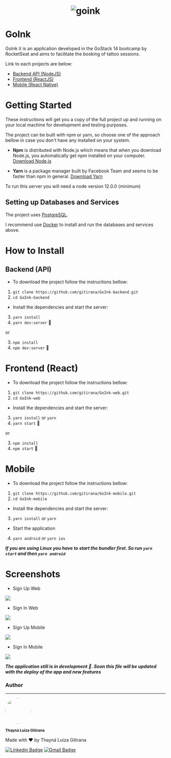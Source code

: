 <h1 align="center">
<img src="https://raw.githubusercontent.com/gitirana/GoInk-web/main/src/assets/logo.svg" alt="goink" />
</h1>

# GoInk
GoInk it is an application developed in the GoStack 14 bootcamp by RocketSeat and aims to facilitate the booking of tattoo sessions.

Link to each projects are below:

* [Backend API (NodeJS)](https://github.com/gitirana/GoInk-backend)
* [Frontend (ReactJS)](https://github.com/gitirana/GoInk-web)
* [Mobile (React Native)](https://github.com/gitirana/GoInk-mobile)

# Getting Started 

These instructions will get you a copy of the full project up and running on your local machine for development and testing purposes.

The project can be built with npm or yarn, so choose one of the approach bellow in case you don't have any installed on your system.

* **Npm** is distributed with Node.js which means that when you download Node.js, you automatically get npm installed on your computer. [Download Node.js](https://nodejs.org/en/download/)

* **Yarn** is a package manager built by Facebook Team and seems to be faster than npm in general.  [Download Yarn](https://yarnpkg.com/en/docs/install)

To run this server you will need a node version 12.0.0 (minimum) 

## Setting up Databases and Services

The project uses [PostgreSQL](https://www.postgresql.org).

I recommend use [Docker](https://www.docker.com) to install and run the databases and services above.

# How to Install

## Backend (API)

* To download the project follow the instructions bellow:


1. `git clone https://github.com/gitirana/GoInk-backend.git`
2. `cd GoInk-backend`


* Install the dependencies and start the server:


3. `yarn install`
4. `yarn dev:server` 🥳

or 

3. `npm install`
4. `npm dev:server` 🥳

# Frontend (React)

* To download the project follow the instructions bellow:


1. `git clone https://github.com/gitirana/GoInk-web.git`
2. `cd GoInk-web`


* Install the dependencies and start the server:


3. `yarn install` or `yarn`
4. `yarn start` 🥳

or 

3. `npm install`
4. `npm start` 🥳

# Mobile

* To download the project follow the instructions bellow:

1. `git clone https://github.com/gitirana/GoInk-mobile.git`
2. `cd GoInk-mobile`


* Install the dependencies and start the server:


3. `yarn install` or `yarn`

* Start the application

4. `yarn android` or `yarn ios`

***If you are using Linux you have to start the bundler first. So run `yarn start` and then `yarn android`***

# Screenshots 

* Sign Up Web 

![](https://raw.githubusercontent.com/gitirana/GoInk/main/screenshots/signUp.png)

* Sign In Web 

![](https://raw.githubusercontent.com/gitirana/GoInk/main/screenshots/signIn.png)

* Sign Up Mobile 

![](https://raw.githubusercontent.com/gitirana/GoInk/main/screenshots/SignUp.png)

* Sign In Mobile 

![](https://raw.githubusercontent.com/gitirana/GoInk/main/screenshots/SignIn.png)

***The application still is in development 🚧. Soon this file will be updated with the deploy of the app and new features***

### Author
---

<img style="border-radius: 50%;" src="https://avatars3.githubusercontent.com/u/61708182?s=460&u=e3d31df35b1e4e8095aa2538a17a872e7e85bc6b&v=4" width="80px;" alt="" />

<sub><b>Thayná Luiza Gitirana</b></sub>

Made with ❤️ by Thayná Luiza Gitirana

[![Linkedin Badge](https://img.shields.io/badge/-@gitirana-blue?style=flat-square&logo=Linkedin&logoColor=white&link=https://www.linkedin.com/in/gitirana/)](https://www.linkedin.com/in/gitirana/) [![Gmail Badge](https://img.shields.io/badge/-thaynalgc@gmail.com-c14438?style=flat-square&logo=Gmail&logoColor=white&link=mailto:thaynalgc@gmail.com)](mailto:thaynalgc@gmail.com)

